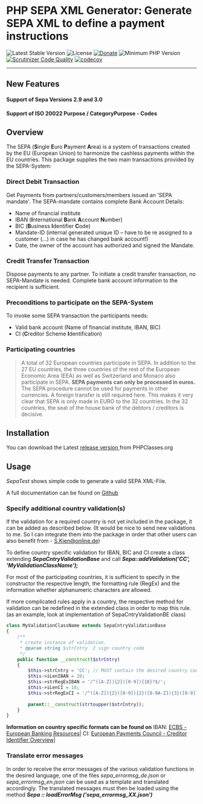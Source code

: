 # PHP SEPA XML Generator: Generate SEPA XML to define a payment instructions

![Latest Stable Version](https://img.shields.io/badge/release-v1.3.0-brightgreen.svg)
![License](https://img.shields.io/packagist/l/gomoob/php-pushwoosh.svg) 
[![Donate](https://img.shields.io/static/v1?label=Donate&message=PayPal&color=orange)](https://www.paypal.me/SKientzler/5.00EUR)
![Minimum PHP Version](https://img.shields.io/badge/php-%3E%3D%207.4-8892BF.svg)
[![Scrutinizer Code Quality](https://scrutinizer-ci.com/g/Stefanius67/Sepa/badges/quality-score.png?b=master)](https://scrutinizer-ci.com/g/Stefanius67/Sepa/?branch=master)
[![codecov](https://codecov.io/gh/Stefanius67/Sepa/branch/master/graph/badge.svg?token=3H5XGT08NC)](https://codecov.io/gh/Stefanius67/Sepa)
 
----------
## New Features

#### Support of Sepa Versions 2.9 and 3.0
#### Support of ISO 20022 Purpose / CategoryPurpose - Codes

## Overview

The SEPA (**S**ingle **E**uro **P**ayment **A**rea) is a system of transactions created by the EU (European Union) to harmonize the cashless payments within the EU countries.
This package supplies the two main transactions provided by the SEPA-System:
### Direct Debit Transaction
Get Payments from partners/customers/members issued an 'SEPA mandate'. The SEPA-mandate contains complete Bank Account Details:
- Name of financial institute
- IBAN (**I**nternational **B**ank **A**ccount **N**umber)
- BIC (**B**usiness **I**dentifier **C**ode)
- Mandate-ID (internal generated unique ID – have to be re assigned to a customer (…) in case he has changed bank account!)
- Date, the owner of the account has authorized and signed the Mandate.

### Credit Transfer Transaction
Dispose payments to any partner. To initiate a credit transfer transaction, no SEPA-Mandate is needed. Complete bank account information to the recipient is sufficient.
### Preconditions to participate on the SEPA-System
To invoke some SEPA transaction the participants needs:
- Valid bank account (Name of financial institute, IBAN, BIC)
- CI (**C**reditor Scheme **I**dentification)

### Participating countries
> A total of 32 European countries participate in SEPA. In addition to the 27 EU countries, the three countries of the rest of the European Economic Area (EEA) as well as Switzerland and Monaco also participate in SEPA.
**SEPA payments can only be processed in euros.** The SEPA procedure cannot be used for payments in other currencies. A foreign transfer is still required here.
This makes it very clear that SEPA is only made in EURO to the 32 countries. In the 32 countries, the seat of the house bank of the debtors / creditors is decisive.

## Installation   
You can download the  Latest [release version ](https://www.phpclasses.org/package/11537-PHP-Generate-SEPA-XML-to-define-a-payment-instructions.html) from PHPClasses.org

## Usage
*SepaTest* shows simple code to generate a valid SEPA XML-File.

A full documentation can be found on [Github](https://github.com/Stefanius67/Sepa/wiki)

### Specify additional country validation(s)
If the validation for a required country is not yet included in the package, it can be added as described below.
(It would be nice to send new validations to me. So I can integrate them into the package in order that other users can also benefit from - [S.Kien@online.de](mailto:S.Kien@online.de))

To define country specific validation for IBAN, BIC and CI create a class extending ***SepaCntryValidationBase***
and call ***Sepa::addValidation('CC', 'MyValidationClassName');***

For most of the participating countries, it is sufficient to specify in the constructor the respective length, the formatting rule (RegEx) and the information whether alphanumeric characters are allowed.

If more complicated rules apply in a country, the respective method for validation can be redefined in the extended class in order to map this rule.
(as an example, look at implementation of SepaCntryValidationBE class)
 

```php
class MyValidationClassName extends SepaCntryValidationBase
{
    /**
     * create instance of validation.
     * @param string $strCntry  2 sign country code
     */
    public function __construct($strCntry)
    {
        $this->strCntry = 'CC';	// MUST contain the desired country code
        $this->iLenIBAN = 20;
        $this->strRegExIBAN = '/^([A-Z]){2}([0-9]){18}?$/';
        $this->iLenCI = 18;
        $this->strRegExCI = '/^([A-Z]){2}([0-9]){2}([0-9A-Z]){3}([0-9]){11}?$/';
        
        parent::__construct(strtoupper($strCntry));
    }
}
```
**Information on country specific formats can be found on**
IBAN: [ECBS - European Banking Resources](https://www.ecbs.org/iban.htm)|
CI:   [European Payments Council - Creditor Identifier Overview](https://www.europeanpaymentscouncil.eu/sites/default/files/kb/file/2019-09/EPC262-08%20v7.0%20Creditor%20Identifier%20Overview_0.pdf)|

### Translate error messages
In order to receive the error messages of the various validation functions in the desired language, one of the files *sepa_errormsg_de.json* or *sepa_errormsg_en.json* can be used as a template and translated accordingly. The translated messages must then be loaded using the method ***Sepa :: loadErrorMsg ('sepa_errormsg_XX.json')*** 
